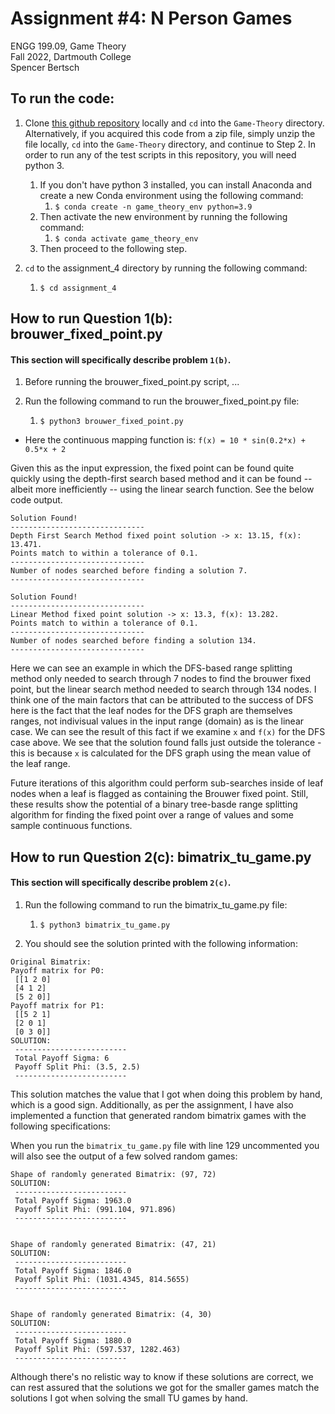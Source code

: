 # Assignment #4: N Person Games

ENGG 199.09, Game Theory  
Fall 2022, Dartmouth College  
Spencer Bertsch   

## To run the code: 

1. Clone [this github repository](https://github.com/spencerbertsch1/Game-Theory) locally and `cd` into the `Game-Theory` directory. 
Alternatively, if you acquired this code from a zip file, simply unzip the file locally, `cd` into the `Game-Theory` directory, and continue to Step 2. 
In order to run any of the test scripts in this repository, you will need python 3. 
   1. If you don't have python 3 installed, you can install Anaconda and create a new Conda environment using the following command:
      1. `$ conda create -n game_theory_env python=3.9`
   2. Then activate the new environment by running the following command:
       1. `$ conda activate game_theory_env`
   3. Then proceed to the following step. 
   
2. `cd` to the assignment_4 directory by running the following command:
   1. `$ cd assignment_4`


## How to run Question 1(b): brouwer_fixed_point.py

#### This section will specifically describe problem `1(b)`.

1. Before running the brouwer_fixed_point.py script, ...

2. Run the following command to run the brouwer_fixed_point.py file: 
    1. `$ python3 brouwer_fixed_point.py`


- Here the continuous mapping function is: `f(x) = 10 * sin(0.2*x) + 0.5*x + 2`

Given this as the input expression, the fixed point can be found quite quickly using the depth-first search based method and it can be found -- albeit more inefficiently -- using the linear search function. See the below code output. 

``` 
Solution Found! 
------------------------------
Depth First Search Method fixed point solution -> x: 13.15, f(x): 13.471.         
Points match to within a tolerance of 0.1. 
------------------------------         
Number of nodes searched before finding a solution 7. 
------------------------------
 
Solution Found! 
------------------------------
Linear Method fixed point solution -> x: 13.3, f(x): 13.282.         
Points match to within a tolerance of 0.1. 
------------------------------         
Number of nodes searched before finding a solution 134. 
------------------------------
``` 

Here we can see an example in which the DFS-based range splitting method only needed to search through 7 nodes to find the brouwer fixed point, but the linear search method needed to search through 134 nodes. I think one of the main factors that can be attributed to the success of DFS here is the fact that the leaf nodes for the DFS graph are themselves ranges, not indivisual values in the input range (domain) as is the linear case. We can see the result of this fact if we examine `x` and `f(x)` for the DFS case above. We see that the solution found falls just outside the tolerance - this is because `x` is calculated for the DFS graph using the mean value of the leaf range. 

Future iterations of this algorithm could perform sub-searches inside of leaf nodes when a leaf is flagged as containing the Brouwer fixed point. Still, these results show the potential of a binary tree-basde range splitting algorithm for finding the fixed point over a range of values and some sample continuous functions. 


## How to run Question 2(c): bimatrix_tu_game.py

#### This section will specifically describe problem `2(c)`.

1. Run the following command to run the bimatrix_tu_game.py file: 
    1. `$ python3 bimatrix_tu_game.py`

2. You should see the solution printed with the following information: 

``` 
Original Bimatrix:
Payoff matrix for P0: 
 [[1 2 0]
 [4 1 2]
 [5 2 0]]
Payoff matrix for P1: 
 [[5 2 1]
 [2 0 1]
 [0 3 0]]
SOLUTION: 
 ------------------------- 
 Total Payoff Sigma: 6 
 Payoff Split Phi: (3.5, 2.5) 
 -------------------------
```

This solution matches the value that I got when doing this problem by hand, which is a good sign. Additionally, as per the assignment, I have also implemented a function that generated random bimatrix games with the following specifications: 


When you run the `bimatrix_tu_game.py` file with line 129 uncommented you will also see the output of a few solved random games: 

```
Shape of randomly generated Bimatrix: (97, 72)
SOLUTION: 
 ------------------------- 
 Total Payoff Sigma: 1963.0 
 Payoff Split Phi: (991.104, 971.896) 
 -------------------------


Shape of randomly generated Bimatrix: (47, 21)
SOLUTION: 
 ------------------------- 
 Total Payoff Sigma: 1846.0 
 Payoff Split Phi: (1031.4345, 814.5655) 
 -------------------------


Shape of randomly generated Bimatrix: (4, 30)
SOLUTION: 
 ------------------------- 
 Total Payoff Sigma: 1880.0 
 Payoff Split Phi: (597.537, 1282.463) 
 -------------------------
```

Although there's no relistic way to know if these solutions are correct, we can rest assured that the solutions we got for the smaller games match the solutions I got when solving the small TU games by hand. 